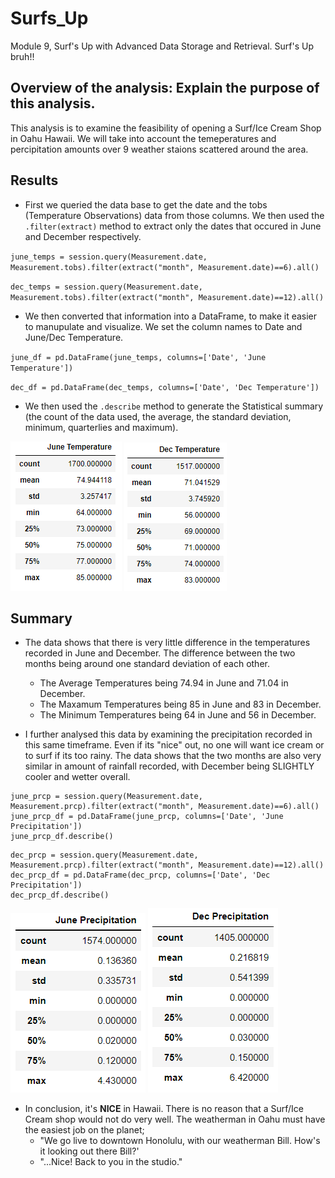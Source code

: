 # Surfs_Up
Module 9, Surf's Up with Advanced Data Storage and Retrieval. Surf's Up bruh!!

## Overview of the analysis: Explain the purpose of this analysis.
This analysis is to examine the feasibility of opening a Surf/Ice Cream Shop in Oahu Hawaii. We will take into account the temeperatures and percipitation amounts over 9 weather staions scattered around the area.

## Results
- First we queried the data base to get the date and the tobs (Temperature Observations) data from those columns. We then used the `.filter(extract)` method to extract only the dates that occured in June and December respectively.

`june_temps = session.query(Measurement.date, Measurement.tobs).filter(extract("month", Measurement.date)==6).all()`

`dec_temps = session.query(Measurement.date, Measurement.tobs).filter(extract("month", Measurement.date)==12).all()`

- We then converted that information into a DataFrame, to make it easier to manupulate and visualize. We set the column names to Date and June/Dec Temperature.

`june_df = pd.DataFrame(june_temps, columns=['Date', 'June Temperature'])`

`dec_df = pd.DataFrame(dec_temps, columns=['Date', 'Dec Temperature'])`

- We then used the `.describe` method to generate the Statistical summary (the count of the data used, the average, the standard deviation, minimum, quarterlies and maximum).

![june_temps](https://github.com/chefcramer/surfs_up/blob/main/resources/June%20Temperatures.PNG)
![dec_temps](https://github.com/chefcramer/surfs_up/blob/main/resources/Dec%20Temperatures.PNG)

## Summary
- The data shows that there is very little difference in the temperatures recorded in June and December. The difference between the two months being around one standard deviation of each other.
  - The Average Temperatures being 74.94 in June and 71.04 in December.
  - The Maxamum Temperatures being 85 in June and 83 in December.
  - The Minimum Temperatures being 64 in June and 56 in December.

- I further analysed this data by examining the precipitation recorded in this same timeframe. Even if its "nice" out, no one will want ice cream or to surf if its too rainy. The data shows that the two months are also very similar in amount of rainfall recorded, with December being SLIGHTLY cooler and wetter overall.

```
june_prcp = session.query(Measurement.date, Measurement.prcp).filter(extract("month", Measurement.date)==6).all()
june_prcp_df = pd.DataFrame(june_prcp, columns=['Date', 'June Precipitation'])
june_prcp_df.describe()
```

```
dec_prcp = session.query(Measurement.date, Measurement.prcp).filter(extract("month", Measurement.date)==12).all()
dec_prcp_df = pd.DataFrame(dec_prcp, columns=['Date', 'Dec Precipitation'])
dec_prcp_df.describe()
```
![june_prcp](https://github.com/chefcramer/surfs_up/blob/main/resources/June%20Precp.PNG)
![Dec_prcp](https://github.com/chefcramer/surfs_up/blob/main/resources/dec%20precp.PNG)

- In conclusion, it's **NICE** in Hawaii. There is no reason that a Surf/Ice Cream shop would not do very well. The weatherman in Oahu must have the easiest job on the planet;
  - "We go live to downtown Honolulu, with our weatherman Bill. How's it looking out there Bill?'
  - "...Nice! Back to you in the studio."
